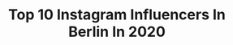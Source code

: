 ---
title: Top 10 Instagram Influencers In Berlin In 2020
description: >-
  Find top Instagram influencers in Berlin in 2020. Most popular hashtags: #berlin #polaroid #styledayfriday #brooklyn.
platform: Instagram
profiles:
  - username: "viktorherak"
    fullname: >-
      Viktor Herak
    location: "Germany"
    followers: 17257
    engagement: 1018
    commentsToLikes: 0.031652
    id: ck0vxix1iz3xp0i19atd8n5kn
    verified: false
    hashtags: "#losangeles, #alevruhusar, #goodwitchesifuckwith, #baduizm"
  - username: "inahoutofficial"
    fullname: >-
      INA HOUT
    location: "Germany"
    followers: 3851
    engagement: 1192
    commentsToLikes: 0.071490
    id: ck5q46tb5o02k0i11404zqpki
    verified: false
    hashtags: "#berlin"
  - username: "jcseelenmeyer"
    fullname: >-
      Jonny Seelenmeyer
    location: "Germany"
    followers: 35679
    engagement: 436
    commentsToLikes: 0.006152
    id: ck0tuo4pn7yq50i19pkp850av
    verified: false
    hashtags: "#polaroid, #35mm, #caffenol, #film"
  - username: "ekkasc"
    fullname: >-
      Ekka
    location: "Germany"
    followers: 2015
    engagement: 1800
    commentsToLikes: 0.020318
    id: ck8szjrv1optv0j78ixbu5qx6
    verified: false
    hashtags: ""
  - username: "miriton_teamkuku"
    fullname: >-
      ♛TEAM KUKU♛
    location: "Germany"
    followers: 28591
    engagement: 1865
    commentsToLikes: 0.019670
    id: ck5c62xuu4lwf0i11g4dvqmb5
    verified: false
    hashtags: "#kukueffekt, #blyattour, #boxerschnitt, #alhamdulillah"
  - username: "irsonvladi"
    fullname: >-
      Irsonvladi
    location: "Germany"
    followers: 63658
    engagement: 398
    commentsToLikes: 0.090367
    id: ck8tcto8i0mzm0j78rmjp0zmw
    verified: false
    hashtags: "#green, #dogsofinstagram, #naturelovers, #skin"
  - username: "ruby_marylennox"
    fullname: >-
      Mary Lennox
    location: "Germany"
    followers: 176713
    engagement: 348
    commentsToLikes: 0.014583
    id: ck0w2knvpoudv0i19tonxgomt
    verified: false
    hashtags: "#bfcnewwave, #thisisvillaascenti, #homegrownitaliangin, #loropiana"
  - username: "agostinoiacurci"
    fullname: >-
      Agostino Iacurci
    location: "Germany"
    followers: 33311
    engagement: 446
    commentsToLikes: 0.017970
    id: ck137e8igb3p80i19kz2ld7lk
    verified: true
    hashtags: "#artshow, #premionewyork, #quarantinexercise, #museicivicipesaro"
  - username: "as_fokus"
    fullname: >-
      Andy
    location: "Germany"
    followers: 7522
    engagement: 756
    commentsToLikes: 0.017874
    id: ck5hgze6z5lcz0i11ex1hxvfu
    verified: false
    hashtags: "#wildlife, #cuteanimals, #greylag, #duckling"
  - username: "berlin"
    fullname: >-
      Berlin
    location: "Germany"
    followers: 134487
    engagement: 504
    commentsToLikes: 0.020330
    id: ck0tyirj7n00s0i19vcqo4j4y
    verified: false
    hashtags: "#berlin, #architecture"
---